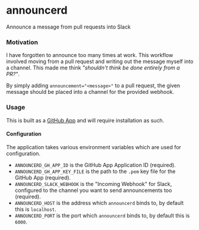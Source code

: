 # announcerd

Announce a message from pull requests into Slack

### Motivation

I have forgotten to announce too many times at work. This workflow involved moving from a pull
request and writing out the message myself into a channel. This made me think *"shouldn't think be done entirely from a PR?"*.

By simply adding `announcement="<message>"` to a pull request, the given message should be placed into a channel for the provided webhook.

### Usage

This is built as a [GitHub App](https://docs.github.com/en/developers/apps/getting-started-with-apps/about-apps) and will require installation as such.

#### Configuration

The application takes various environment variables which are used for configuration.

* `ANNOUNCERD_GH_APP_ID` is the GitHub App Application ID (required).
* `ANNOUNCERD_GH_APP_KEY_FILE` is the path to the `.pem` key file for the GitHub App (required).
* `ANNOUNCERD_SLACK_WEBHOOK` is the "Incoming Webhook" for Slack, configured to the channel you want to send announcements too (required).
* `ANNOUNCERD_HOST` is the address which `announcerd` binds to, by default this is `localhost`.
* `ANNOUNCERD_PORT` is the port which `announcerd` binds to, by default this is `6000`.

